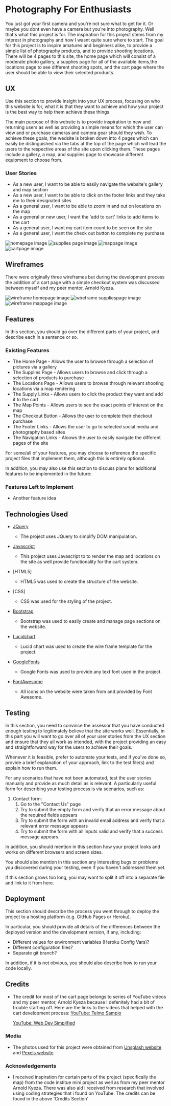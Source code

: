 # Photography For Enthusiasts

You just got your first camera and you're not sure what to get for it. Or maybe you dont even have a camera but you're
into photography. Well that's what this project is for. The inspiration for this project stems from my interest in photography
and how I wasnt quite sure where to start. The goal for this project is to inspire amatures and beginners alike, to provide a 
simple list of photography products, and to provide shooting locations. There will be 4 pages to this site, the home page which will consist of 
a moderate photo gallery, a supplies page for all of the available items,the locations page to see different shooting spots, and the cart page 
where the user should be able to view their selected products.


 
## UX
 
Use this section to provide insight into your UX process, focusing on who this website is for, what it is that they want to achieve and how 
your project is the best way to help them achieve these things.

The main purpose of this website is to provide inspiration to new and returning users as well as providing a simple 
means for which the user can view and or purchase cameras and camera gear should they wish. To achieve these goals, the wedsite
is broken down into 4 pages which can easily be distinguished via the tabs at the top of the page which will lead the users to
the respective areas of the site upon clicking them. These pages include a gallery, a map, and supplies page to showcase different 
equipment to choose from.  

### User Stories
- As a new user, I want to be able to easily navigate the website's gallery and map section
- As a new user, I want to be able to click on the footer links and they take me to their designated sites
- As a general user, I want to be able to zoom in and out on locations on the map
- As a general or new user, I want the 'add to cart' links to add items to the cart
- As a general user, I want my cart item count to be seen on the site
- As a general user, I want the check out button to complete my purchase

![homepage image](https://github.com/Alonta34/photographyForEnthusiasts/raw/master/assets/Images/home-page.png)
![supplies page image](https://github.com/Alonta34/photographyForEnthusiasts/raw/master/assets/Images/supplies-page.png)
![mappage image](https://github.com/Alonta34/photographyForEnthusiasts/raw/master/assets/Images/map-page.png)
![cartpage image](https://github.com/Alonta34/photographyForEnthusiasts/raw/master/assets/Images/cart-page.png)



## Wireframes

There were originally three wireframes but during the development process the addition of a cart page with a 
simple checkout system was discussed between myself and my peer mentor, Arnold Kyeza.

![wireframe homepage image](https://github.com/Alonta34/photographyForEnthusiasts/raw/master/assets/Images/wireframe-home-page.png)
![wireframe suppliespage image](https://github.com/Alonta34/photographyForEnthusiasts/raw/master/assets/Images/wireframe-supplies-page.png)
![wireframe mappage image](https://github.com/Alonta34/photographyForEnthusiasts/raw/master/assets/Images/wireframe-map-page.png)




## Features

In this section, you should go over the different parts of your project, and describe each in a sentence or so.
 
### Existing Features

- The Home Page - Allows the user to browse through a selection of pictures via a gallery
- The Supplies Page - Allows users to browse and click through a selection of products to purchase
- The Locations Page - Allows users to browse through relevant shooting locations via a map rendering
- The Supply Links - Allows users to click the product they want and add it to the cart
- The Map Points - Allows users to see the exact points of interest on the map
- The Checkout Button - Allows the user to complete their checkout purchase
- The Footer Links - Allows the user to go to selected social media and photography based sites
- The Navigation Links - Aloows the user to easily navigate the different pages of the site


For some/all of your features, you may choose to reference the specific project files that implement them, although this is entirely optional.

In addition, you may also use this section to discuss plans for additional features to be implemented in the future:

### Features Left to Implement
- Another feature idea

## Technologies Used

- [JQuery](https://jquery.com)
    - The project uses JQuery to simplify DOM manipulation.

- [Javascript](https://jquery.com)
    - This project uses Javascript to to render the map and locations on the site as well provide functionality for the cart system.

- [HTML5]
    - HTML5 was used to create the structure of the website.

- [CSS]
    - CSS was used for the styling of the project.

- [Bootstrap](https://jquery.com)
    - Bootstrap was used to easily create and manage page sections on the website.

- [Lucidchart](https://jquery.com)
    - Lucid chart was used to create the wire frame template for the project.

- [GoogleFonts](https://jquery.com)
    - Google Fonts was used to provide any text font used in the project.

- [FontAwesome](https://jquery.com)
    - All icons on the website were taken from and provided by Font Awesome.


## Testing

In this section, you need to convince the assessor that you have conducted enough testing to legitimately believe that the site works well. Essentially, in this part you will want to go over all of your user stories from the UX section and ensure that they all work as intended, with the project providing an easy and straightforward way for the users to achieve their goals.

Whenever it is feasible, prefer to automate your tests, and if you've done so, provide a brief explanation of your approach, link to the test file(s) and explain how to run them.

For any scenarios that have not been automated, test the user stories manually and provide as much detail as is relevant. A particularly useful form for describing your testing process is via scenarios, such as:

1. Contact form:
    1. Go to the "Contact Us" page
    2. Try to submit the empty form and verify that an error message about the required fields appears
    3. Try to submit the form with an invalid email address and verify that a relevant error message appears
    4. Try to submit the form with all inputs valid and verify that a success message appears.

In addition, you should mention in this section how your project looks and works on different browsers and screen sizes.

You should also mention in this section any interesting bugs or problems you discovered during your testing, even if you haven't addressed them yet.

If this section grows too long, you may want to split it off into a separate file and link to it from here.

## Deployment

This section should describe the process you went through to deploy the project to a hosting platform (e.g. GitHub Pages or Heroku).

In particular, you should provide all details of the differences between the deployed version and the development version, if any, including:
- Different values for environment variables (Heroku Config Vars)?
- Different configuration files?
- Separate git branch?

In addition, if it is not obvious, you should also describe how to run your code locally.


## Credits
- The credit for most of the cart page belongs to series of YouTube videos and my peer mentor, Arnold Kyeza
    because I defenitely had a bit of trouble starting off. Here are the links to the videos that helped 
    with the cart development process: 
    [YouTube: Telmo Sampio](https://www.youtube.com/watch?v=B20Getj_Zk4&list=PLD9SRxG6ST3HignjcXUX6w8RcT0_b5ihV)
    
    [YouTube: Web Dev Simplified](https://www.youtube.com/watch?v=YeFzkC2awTM)




### Media
- The photos used for this project were obtained from 
    [Unsplash website](https://unsplash.com/) and [Pexels website](https://www.pexels.com/)

### Acknowledgements

- I received inspiration for certain parts of the project (specifically the map) from the code institue mini
  project as well as from my peer mentor Arnold Kyeza. There was also aid i received from
  research that involved using coding strategies that i found on YouTube. The credits can
  be found in the above 'Credits Section'

